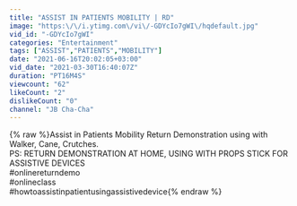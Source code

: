 ```yaml
---
title: "ASSIST IN PATIENTS MOBILITY | RD"
image: "https:\/\/i.ytimg.com\/vi\/-GDYcIo7gWI\/hqdefault.jpg"
vid_id: "-GDYcIo7gWI"
categories: "Entertainment"
tags: ["ASSIST","PATIENTS","MOBILITY"]
date: "2021-06-16T20:02:05+03:00"
vid_date: "2021-03-30T16:40:07Z"
duration: "PT16M4S"
viewcount: "62"
likeCount: "2"
dislikeCount: "0"
channel: "JB Cha-Cha"
---
```

{% raw %}Assist in Patients Mobility Return Demonstration using with Walker, Cane, Crutches. <br />PS: RETURN DEMONSTRATION AT HOME, USING WITH PROPS STICK FOR ASSISTIVE  DEVICES<br />#onlinereturndemo<br />#onlineclass<br />#howtoassistinpatientusingassistivedevice{% endraw %}
